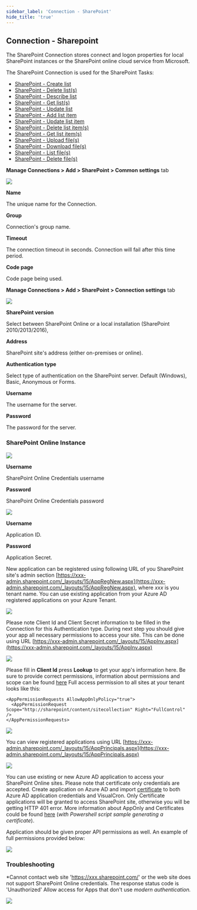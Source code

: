```yaml
---
sidebar_label: 'Connection - SharePoint'
hide_title: 'true'
---
```


## Connection - Sharepoint

The SharePoint Connection stores connect and logon properties for local SharePoint instances or the SharePoint online cloud service from Microsoft.
 
The SharePoint Connection is used for the SharePoint Tasks:

* [SharePoint - Create list](../../client-user-interface/server/job-tasks/sharepoint-tasks/create-list)
* [SharePoint - Delete list(s)](../../client-user-interface/server/job-tasks/sharepoint-tasks/delete-list)
* [SharePoint - Describe list](../../client-user-interface/server/job-tasks/sharepoint-tasks/describe-list)
* [SharePoint - Get list(s)](../../client-user-interface/server/job-tasks/sharepoint-tasks/get-list)
* [SharePoint - Update list](../../client-user-interface/server/job-tasks/sharepoint-tasks/update-list)
* [SharePoint - Add list item](../../client-user-interface/server/job-tasks/sharepoint-tasks/add-list-item)
* [SharePoint - Update list item](../../client-user-interface/server/job-tasks/sharepoint-tasks/update-list-item)
* [SharePoint - Delete list item(s)](../../client-user-interface/server/job-tasks/sharepoint-tasks/delete-list-item)
* [SharePoint - Get list item(s)](../../client-user-interface/server/job-tasks/sharepoint-tasks/get-list-item)
* [SharePoint - Upload file(s)](../../client-user-interface/server/job-tasks/sharepoint-tasks/upload-file)
* [SharePoint - Download file(s)](../../client-user-interface/server/job-tasks/sharepoint-tasks/download-file)
* [SharePoint - List file(s)](../../client-user-interface/server/job-tasks/sharepoint-tasks/list-file)
* [SharePoint - Delete file(s)](../../client-user-interface/server/job-tasks/sharepoint-tasks/delete-file)
 
**Manage Connections > Add > SharePoint > Common settings** tab

![](../../../static/img/clip333444086.gif)

**Name**

The unique name for the Connection.
 
**Group**

Connection's group name.
 
**Timeout**

The connection timeout in seconds. Connection will fail after this time period.
 
**Code page**

Code page being used.
 
**Manage Connections > Add > SharePoint > Connection settings** tab

![](../../../static/img/clip333444087.gif)

**SharePoint version**

Select between SharePoint Online or a local installation (SharePoint 2010/2013/2016),
 
**Address**

SharePoint site's address (either on-premises or online).
 
**Authentication type**

Select type of authentication on the SharePoint server. Default (Windows), Basic, Anonymous or Forms.
 
**Username**

The username for the server.
 
**Password**

The password for the server.
 
### SharePoint Online Instance

![](../../../static/img/clip333444088.gif)

**Username**

SharePoint Online Credentials username
 
**Password**

SharePoint Online Credentials password

![](../../../static/img/clip333444089.gif)

**Username**

Application ID.
 
**Password**

Application Secret.
 
New application can be registered using following URL of you SharePoint site's admin section [https://xxx-admin.sharepoint.com/_layouts/15/AppRegNew.aspx](https://xxx-admin.sharepoint.com/_layouts/15/AppRegNew.aspx), where *xxx* is you tenant name.
You can use existing application from your Azure AD registered applications on your Azure Tenant.

![](../../../static/img/clip333444090.gif)

Please note Client Id and Client Secret information to be filled in the Connection for this Authentication type.
During next step you should give your app all necessary permissions to access your site. This can be done using URL [https://xxx-admin.sharepoint.com/_layouts/15/AppInv.aspx](https://xxx-admin.sharepoint.com/_layouts/15/AppInv.aspx)

![](../../../static/img/clip333444091.gif)

Please fill in **Client Id** press **Lookup** to get your app's information here. Be sure to provide correct permissions, information about permissions and scope can be found [here](https://www.visualcron.com/doc/HTML/Permissions%20help%20https://docs.microsoft.com/en-us/sharepoint/dev/sp-add-ins/add-in-permissions-in-sharepoint)
Full access permission to all sites at your tenant looks like this:

```
<AppPermissionRequests AllowAppOnlyPolicy="true">  
  <AppPermissionRequest Scope="http://sharepoint/content/sitecollection" Right="FullControl" />
</AppPermissionRequests>
```

![](../../../static/img/clip333444092.gif)

You can view registered applications using URL [https://xxx-admin.sharepoint.com/_layouts/15/AppPrincipals.aspx](https://xxx-admin.sharepoint.com/_layouts/15/AppPrincipals.aspx)

![](../../../static/img/clip333444093.gif)

You can use existing or new Azure AD application to access your SharePoint Online sites. Please note that certificate only credentials are accepted. Create application on Azure AD and import [certificate](../server/global-certificates) to both Azure AD application credentials and VisualCron. Only Certificate applications will be granted to access SharePoint site, otherwise you will be getting HTTP 401 error. More information about AppOnly and Certificates could be found [here](https://docs.microsoft.com/en-us/sharepoint/dev/solution-guidance/security-apponly-azuread) (*with Powershell script sample generating a certificate*).

Application should be given proper API permissions as well. An example of full permissions provided below:

![](../../../static/img/clip333444094.gif)

### Troubleshooting
 
*Cannot contact web site 'https://xxx.sharepoint.com/' or the web site does not support SharePoint Online credentials. The response status code is 'Unauthorized'
Allow access for Apps that don't use *modern authentication.*

![](../../../static/img/clip008sdfsdfdfsdfs5.png)